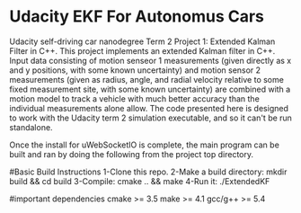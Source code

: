 # Udacity EKF For Autonomus Cars
 Udacity self-driving car nanodegree Term 2 Project 1: Extended Kalman Filter in C++.
This project implements an extended Kalman filter in C++. Input data consisting of motion senseor 1 measurements (given directly as x and y positions, with some known uncertainty) and motion sensor 2 measurements (given as radius, angle, and radial velocity relative to some fixed measurement site, with some known uncertainty) are combined with a motion model to track a vehicle with much better accuracy than the individual measurements alone allow. The code presented here is designed to work with the Udacity term 2 simulation executable, and so it can't be run standalone.

Once the install for uWebSocketIO is complete, the main program can be built and ran by doing the following from the project top directory.

#Basic Build Instructions
1-Clone this repo.
2-Make a build directory: mkdir build && cd build
3-Compile: cmake .. && make
4-Run it: ./ExtendedKF


#important dependencies
cmake >= 3.5
make >= 4.1
gcc/g++ >= 5.4
